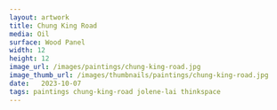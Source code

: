 ```yaml
---
layout: artwork
title: Chung King Road
media: Oil
surface: Wood Panel
width: 12
height: 12
image_url: /images/paintings/chung-king-road.jpg
image_thumb_url: /images/thumbnails/paintings/chung-king-road.jpg
date:   2023-10-07
tags: paintings chung-king-road jolene-lai thinkspace
---
```

